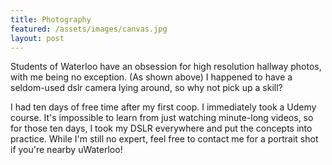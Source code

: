 ```yaml
---
title: Photography 
featured: /assets/images/canvas.jpg
layout: post
---
```


<p>Students of Waterloo have an obsession for high resolution hallway photos, with me being no exception. (As shown above) I happened to have a seldom-used dslr camera lying around, so why not pick up a skill?  </p>
<p> I had ten days of free time after my first coop. I immediately took a Udemy course. It's impossible to learn from just watching minute-long videos, so for those ten days, I took my DSLR everywhere and put the concepts into practice. While I'm still no expert, feel free to contact me for a portrait shot if you're nearby uWaterloo!</p>
